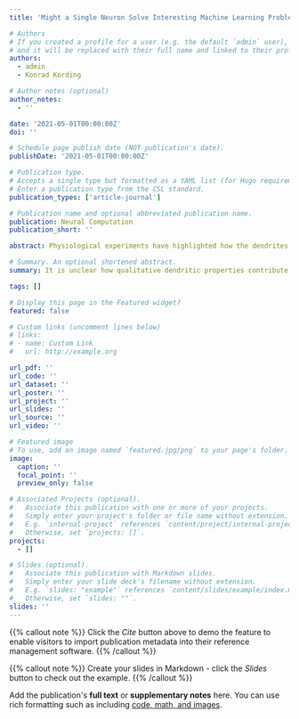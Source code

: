 ```yaml
---
title: 'Might a Single Neuron Solve Interesting Machine Learning Problems Through Successive Computations on Its Dendritic Tree?'

# Authors
# If you created a profile for a user (e.g. the default `admin` user), write the username (folder name) here
# and it will be replaced with their full name and linked to their profile.
authors:
  - admin
  - Konrad Kording

# Author notes (optional)
author_notes:
  - ''

date: '2021-05-01T00:00:00Z'
doi: ''

# Schedule page publish date (NOT publication's date).
publishDate: '2021-05-01T00:00:00Z'

# Publication type.
# Accepts a single type but formatted as a YAML list (for Hugo requirements).
# Enter a publication type from the CSL standard.
publication_types: ['article-journal']

# Publication name and optional abbreviated publication name.
publication: Neural Computation
publication_short: ''

abstract: Physiological experiments have highlighted how the dendrites of biological neurons can nonlinearly process distributed synaptic inputs. However, it is unclear how aspects of a dendritic tree, such as its branched morphology or its repetition of presynaptic inputs, determine neural computation beyond this apparent nonlinearity. Here we use a simple model where the dendrite is implemented as a sequence of thresholded linear units. We manipulate the architecture of this model to investigate the impacts of binary branching constraints and repetition of synaptic inputs on neural computation. We find that models with such manipulations can perform well on machine learning tasks, such as Fashion MNIST or Extended MNIST. We find that model performance on these tasks is limited by binary tree branching and dendritic asymmetry and is improved by the repetition of synaptic inputs to different dendritic branches. These computational experiments further neuroscience theory on how different dendritic properties might determine neural computation of clearly defined tasks.

# Summary. An optional shortened abstract.
summary: It is unclear how qualitative dendritic properties contribute to neural computation beyond nonlinearity. We investigate the impact of thee properties in a neuron model derived from an artificial neural network. We find that these properties can negatively and positively impact performance on benchmark computer vision tasks. This opens questions about the potentially beneficial inductive biases that dendritic properties might introduce to a learning and computing model. Previously titled /"Can a Single Neuron Solve MNIST?/"

tags: []

# Display this page in the Featured widget?
featured: false

# Custom links (uncomment lines below)
# links:
# - name: Custom Link
#   url: http://example.org

url_pdf: ''
url_code: ''
url_dataset: ''
url_poster: ''
url_project: ''
url_slides: ''
url_source: ''
url_video: ''

# Featured image
# To use, add an image named `featured.jpg/png` to your page's folder.
image:
  caption: ''
  focal_point: ''
  preview_only: false

# Associated Projects (optional).
#   Associate this publication with one or more of your projects.
#   Simply enter your project's folder or file name without extension.
#   E.g. `internal-project` references `content/project/internal-project/index.md`.
#   Otherwise, set `projects: []`.
projects:
  - []

# Slides (optional).
#   Associate this publication with Markdown slides.
#   Simply enter your slide deck's filename without extension.
#   E.g. `slides: "example"` references `content/slides/example/index.md`.
#   Otherwise, set `slides: ""`.
slides: ''
---
```


{{% callout note %}}
Click the _Cite_ button above to demo the feature to enable visitors to import publication metadata into their reference management software.
{{% /callout %}}

{{% callout note %}}
Create your slides in Markdown - click the _Slides_ button to check out the example.
{{% /callout %}}

Add the publication's **full text** or **supplementary notes** here. You can use rich formatting such as including [code, math, and images](https://docs.hugoblox.com/content/writing-markdown-latex/).
